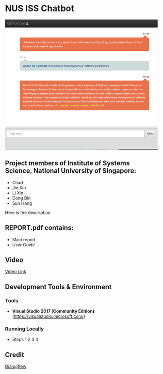 # NUS ISS Chatbot

![logo](resources/chatbot.png)

## Project members of Institute of Systems Science, National University of Singapore:
* Chad
* Jin Xin
* Li Xin
* Dong Bin
* Sun Hang

Here is the description

## REPORT.pdf contains:
* Main report
* User Guide

## Video
[Video Link](https://github.com/superhell/IRS-RS-2019-05-31-IS1PT-GRP-Xmen-Chatbot/blob/master/ProjectReport/video.mp4)

## Development Tools & Environment
### Tools
- **Visual Studio 2017 (Community Edition)**. (https://visualstudio.microsoft.com/) 

### Running Locally
* Steps 1 2 3 4

## Credit
[Dialogflow](https://dialogflow.com/)
